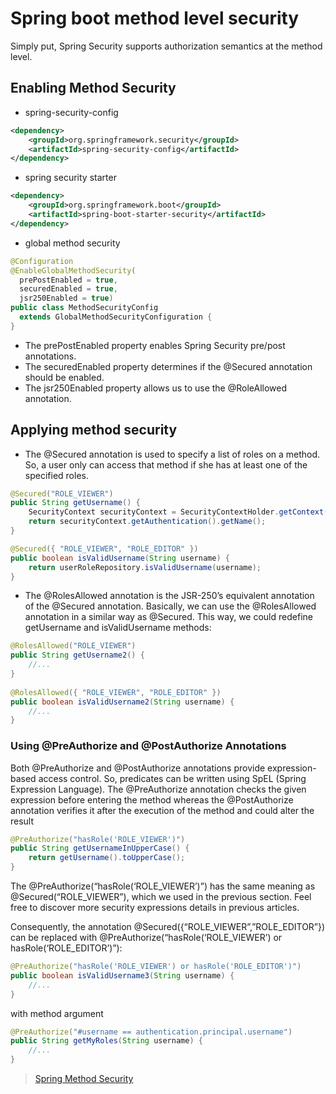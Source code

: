 # Spring boot method level security


Simply put, Spring Security supports authorization semantics at the method level.

## Enabling Method Security

- spring-security-config

```xml
<dependency>
    <groupId>org.springframework.security</groupId>
    <artifactId>spring-security-config</artifactId>
</dependency>
```

- spring security starter

```xml
<dependency>
    <groupId>org.springframework.boot</groupId>
    <artifactId>spring-boot-starter-security</artifactId>
</dependency>
```

- global method security

```java
@Configuration
@EnableGlobalMethodSecurity(
  prePostEnabled = true, 
  securedEnabled = true, 
  jsr250Enabled = true)
public class MethodSecurityConfig 
  extends GlobalMethodSecurityConfiguration {
}
```


- The prePostEnabled property enables Spring Security pre/post annotations.
- The securedEnabled property determines if the @Secured annotation should be enabled.
- The jsr250Enabled property allows us to use the @RoleAllowed annotation.


## Applying method security

- The @Secured annotation is used to specify a list of roles on a method. So, a user only can access that method if she has at least one of the specified roles.

```java
@Secured("ROLE_VIEWER")
public String getUsername() {
    SecurityContext securityContext = SecurityContextHolder.getContext();
    return securityContext.getAuthentication().getName();
}
```


```java
@Secured({ "ROLE_VIEWER", "ROLE_EDITOR" })
public boolean isValidUsername(String username) {
    return userRoleRepository.isValidUsername(username);
}
```

- The @RolesAllowed annotation is the JSR-250’s equivalent annotation of the @Secured annotation.
Basically, we can use the @RolesAllowed annotation in a similar way as @Secured.
This way, we could redefine getUsername and isValidUsername methods:

```java
@RolesAllowed("ROLE_VIEWER")
public String getUsername2() {
    //...
}
    
@RolesAllowed({ "ROLE_VIEWER", "ROLE_EDITOR" })
public boolean isValidUsername2(String username) {
    //...
}
```


### Using @PreAuthorize and @PostAuthorize Annotations

Both @PreAuthorize and @PostAuthorize annotations provide expression-based access control. So, predicates can be written using SpEL (Spring Expression Language).
The @PreAuthorize annotation checks the given expression before entering the method whereas the @PostAuthorize annotation verifies it after the execution of the method and could alter the result

```java
@PreAuthorize("hasRole('ROLE_VIEWER')")
public String getUsernameInUpperCase() {
    return getUsername().toUpperCase();
}
```
The @PreAuthorize(“hasRole(‘ROLE_VIEWER’)”) has the same meaning as @Secured(“ROLE_VIEWER”), which we used in the previous section. Feel free to discover more security expressions details in previous articles.

Consequently, the annotation @Secured({“ROLE_VIEWER”,”ROLE_EDITOR”}) can be replaced with @PreAuthorize(“hasRole(‘ROLE_VIEWER’) or hasRole(‘ROLE_EDITOR’)”):

```java
@PreAuthorize("hasRole('ROLE_VIEWER') or hasRole('ROLE_EDITOR')")
public boolean isValidUsername3(String username) {
    //...
}
```

with method argument 

```java
@PreAuthorize("#username == authentication.principal.username")
public String getMyRoles(String username) {
    //...
}
```

> [Spring Method Security](https://www.baeldung.com/spring-security-method-security)